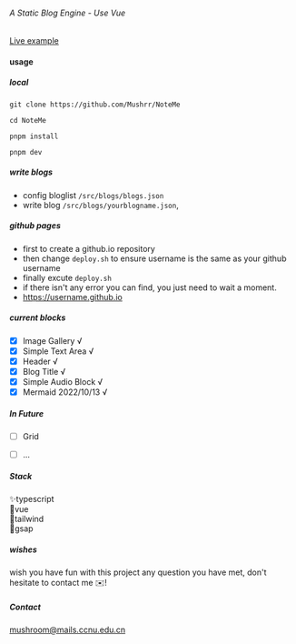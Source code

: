 ###### A Static Blog Engine - Use Vue

[Live example](https://Mushrr.github.io)

#### usage

##### local
```
git clone https://github.com/Mushrr/NoteMe

cd NoteMe

pnpm install

pnpm dev
```

##### write blogs
* config bloglist `/src/blogs/blogs.json`
* write blog `/src/blogs/yourblogname.json`, 

##### github pages
* first to create a github.io repository
* then change `deploy.sh` to ensure username is the same as your github username
* finally excute `deploy.sh`
* if there isn't any error you can find, you just need to wait a moment.
* https://username.github.io

##### current blocks
* [X] Image Gallery      √ 
* [X] Simple Text Area   √ 
* [X] Header             √
* [X] Blog Title         √  
* [X] Simple Audio Block √
* [X] Mermaid 2022/10/13 √

##### In Future
* [ ] Grid

* [ ] ...

##### Stack
✨typescript  
🌵vue  
🧊tailwind  
🍎gsap  

##### wishes
wish you have fun with this project
any question you have met, don't hesitate to contact me ✉️!


##### Contact

mushroom@mails.ccnu.edu.cn
